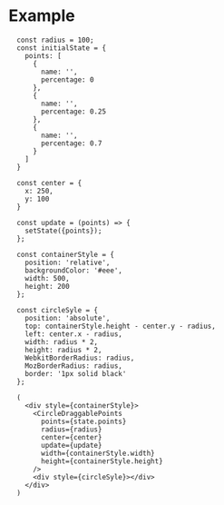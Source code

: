 # Example
        
      const radius = 100;
      const initialState = {
        points: [
          {
            name: '',
            percentage: 0
          },
          {
            name: '',
            percentage: 0.25
          },
          {
            name: '',
            percentage: 0.7
          }
        ]
      }
      
      const center = {
        x: 250,
        y: 100
      }

      const update = (points) => {
        setState({points});
      };
      
      const containerStyle = {
        position: 'relative',
        backgroundColor: '#eee',
        width: 500,
        height: 200
      };

      const circleSyle = {
        position: 'absolute',
        top: containerStyle.height - center.y - radius,
        left: center.x - radius,
        width: radius * 2,
        height: radius * 2,
        WebkitBorderRadius: radius,
        MozBorderRadius: radius,
        border: '1px solid black'
      };

      (
        <div style={containerStyle}>
          <CircleDraggablePoints 
            points={state.points} 
            radius={radius} 
            center={center} 
            update={update}
            width={containerStyle.width}
            height={containerStyle.height}
          />
          <div style={circleSyle}></div>
        </div>
      )
